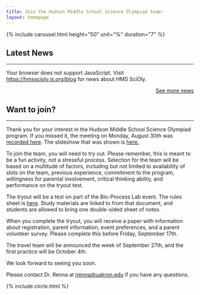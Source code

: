 ```yaml
---
title: Join the Hudson Middle School Science Olympiad team!
layout: homepage
---
```

 {% include carousel.html height="50" unit="%" duration="7" %}


<h2>Latest News</h2>
<hr />
<script src="//rss.bloople.net/?url=https%3A%2F%2Fhmsscioly.js.org%2Ffeed.xml&detail=25&limit=2&showtitle=false&type=js"></script>
<noscript>
<p>Your browser does not support JavaScript. Visit <a href="https://hmsscioly.js.org/blog">https://hmsscioly.js.org/blog</a> for news about HMS SciOly.</p>
</noscript>
<p style="text-align: right;"><a href="https://hmsscioly.js.org/blog"> See more news </a></p>

<h2>Want to join?</h2>
<hr />
<p>Thank you for your interest in the Hudson Middle School Science Olympiad program. If you missed it, the meeting on Monday, August 30th was <a href="https://drive.google.com/file/d/1pdODzjPgglT7pECEHtgrDhhHI1rYG24I/view" target="_blank">recorded here</a>. The slideshow that was shown is <a href="/uploads/2021-22_Intro.pdf" target="_blank">here.</a></p>
<p>To join the team, you will need to try out. Please remember, this is meant to be a fun activity, not a stressful process.  Selection for the team will be based on a multitude of factors, including but not limited to availability of slots on the team, previous experience, commitment to the program, willingness for parental involvement, critical thinking ability, and performance on the tryout test.</p>
<p>The tryout will be a test on part of the Bio-Process Lab event. The rules sheet is <a href="/uploads/BioProcess-rules.pdf" target="blank">here</a>. Study materials are linked to from that document, and students are allowed to bring one double-sided sheet of notes.</p>
<p>When you complete the tryout, you will receive a paper with information about registration, parent information, event preferences, and a parent volunteer survey. Please complete this before Friday, September 17th.</p>
<p>The travel team will be announced the week of September 27th, and the first practice will be October 4th.</p>
<p>We look forward to seeing you soon.</p>
<p>Please contact Dr. Renna at <a href="mailto:jrenna@uakron.edu">jrenna@uakron.edu</a> if you have any questions.</p>
{% include circle.html %}